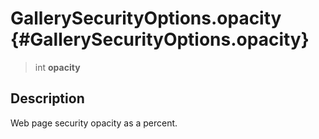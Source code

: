 GallerySecurityOptions.opacity {#GallerySecurityOptions.opacity}
==============================

> int **opacity**

Description
-----------

Web page security opacity as a percent.
